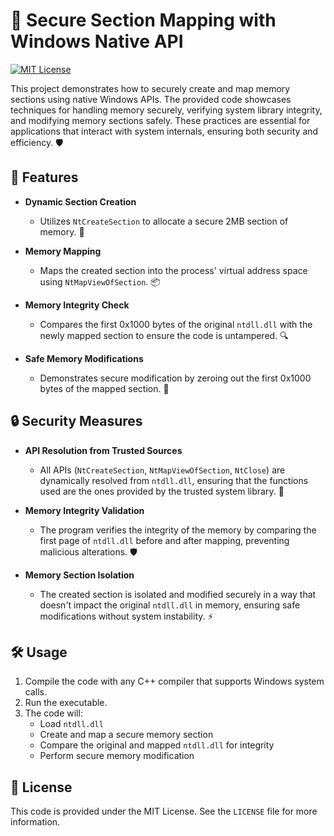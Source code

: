 # 🔐 Secure Section Mapping with Windows Native API

[![MIT License](https://img.shields.io/badge/License-MIT-yellow.svg)](LICENSE)

This project demonstrates how to securely create and map memory sections using native Windows APIs. The provided code showcases techniques for handling memory securely, verifying system library integrity, and modifying memory sections safely. These practices are essential for applications that interact with system internals, ensuring both security and efficiency. 🛡️

## 🚀 Features

- **Dynamic Section Creation**
  - Utilizes `NtCreateSection` to allocate a secure 2MB section of memory. 🧠
  
- **Memory Mapping**
  - Maps the created section into the process' virtual address space using `NtMapViewOfSection`. 📦

- **Memory Integrity Check**
  - Compares the first 0x1000 bytes of the original `ntdll.dll` with the newly mapped section to ensure the code is untampered. 🔍

- **Safe Memory Modifications**
  - Demonstrates secure modification by zeroing out the first 0x1000 bytes of the mapped section. 🔧

## 🔒 Security Measures

- **API Resolution from Trusted Sources**
  - All APIs (`NtCreateSection`, `NtMapViewOfSection`, `NtClose`) are dynamically resolved from `ntdll.dll`, ensuring that the functions used are the ones provided by the trusted system library. 📜

- **Memory Integrity Validation**
  - The program verifies the integrity of the memory by comparing the first page of `ntdll.dll` before and after mapping, preventing malicious alterations. 🛡️

- **Memory Section Isolation**
  - The created section is isolated and modified securely in a way that doesn't impact the original `ntdll.dll` in memory, ensuring safe modifications without system instability. ⚡

## 🛠️ Usage

1. Compile the code with any C++ compiler that supports Windows system calls.
2. Run the executable.
3. The code will:
   - Load `ntdll.dll`
   - Create and map a secure memory section
   - Compare the original and mapped `ntdll.dll` for integrity
   - Perform secure memory modification

## 📜 License

This code is provided under the MIT License. See the `LICENSE` file for more information.
